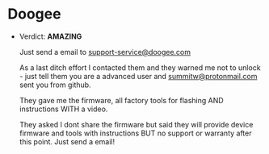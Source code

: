 # Doogee 

- Verdict: **AMAZING**

  Just send a email to support-service@doogee.com

  As a last ditch effort I contacted them and they warned me not to unlock - just tell them you are a advanced user and summitw@protonmail.com sent you from github.

  They gave me the firmware, all factory tools for flashing AND instructions WITH a video.

  They asked I dont share the firmware but said they will provide device firmware and tools with instructions BUT no support or warranty after this point. Just send a email!

